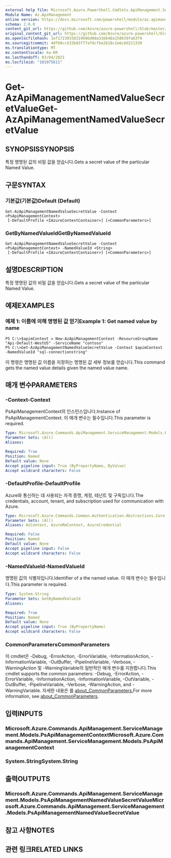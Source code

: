 ```yaml
---
external help file: Microsoft.Azure.PowerShell.Cmdlets.ApiManagement.ServiceManagement.dll-Help.xml
Module Name: Az.ApiManagement
online version: https://docs.microsoft.com/powershell/module/az.apimanagement/get-azapimanagementnamedvaluesecretvalue
schema: 2.0.0
content_git_url: https://github.com/Azure/azure-powershell/blob/master/src/ApiManagement/ApiManagement/help/Get-AzApiManagementNamedValueSecretValue.md
original_content_git_url: https://github.com/Azure/azure-powershell/blob/master/src/ApiManagement/ApiManagement/help/Get-AzApiManagementNamedValueSecretValue.md
ms.openlocfilehash: 1ef17239338319696d08a316648a158039fa63f9
ms.sourcegitcommit: 4dfb0cc533b83f77afdcfbe2618c1e6c8d221330
ms.translationtype: MT
ms.contentlocale: ko-KR
ms.lasthandoff: 03/04/2021
ms.locfileid: "101975611"
---
```

# <span data-ttu-id="08cf7-101">Get-AzApiManagementNamedValueSecretValue</span><span class="sxs-lookup"><span data-stu-id="08cf7-101">Get-AzApiManagementNamedValueSecretValue</span></span>

## <span data-ttu-id="08cf7-102">SYNOPSIS</span><span class="sxs-lookup"><span data-stu-id="08cf7-102">SYNOPSIS</span></span>
<span data-ttu-id="08cf7-103">특정 명명된 값의 비밀 값을 얻습니다.</span><span class="sxs-lookup"><span data-stu-id="08cf7-103">Gets a secret value of the particular Named Value.</span></span>

## <span data-ttu-id="08cf7-104">구문</span><span class="sxs-lookup"><span data-stu-id="08cf7-104">SYNTAX</span></span>

### <span data-ttu-id="08cf7-105">기본값(기본값)</span><span class="sxs-lookup"><span data-stu-id="08cf7-105">Default (Default)</span></span>
```
Get-AzApiManagementNamedValueSecretValue -Context <PsApiManagementContext>
 [-DefaultProfile <IAzureContextContainer>] [<CommonParameters>]
```

### <span data-ttu-id="08cf7-106">GetByNamedValueId</span><span class="sxs-lookup"><span data-stu-id="08cf7-106">GetByNamedValueId</span></span>
```
Get-AzApiManagementNamedValueSecretValue -Context <PsApiManagementContext> -NamedValueId <String>
 [-DefaultProfile <IAzureContextContainer>] [<CommonParameters>]
```

## <span data-ttu-id="08cf7-107">설명</span><span class="sxs-lookup"><span data-stu-id="08cf7-107">DESCRIPTION</span></span>
<span data-ttu-id="08cf7-108">특정 명명된 값의 비밀 값을 얻습니다.</span><span class="sxs-lookup"><span data-stu-id="08cf7-108">Gets a secret value of the particular Named Value.</span></span>

## <span data-ttu-id="08cf7-109">예제</span><span class="sxs-lookup"><span data-stu-id="08cf7-109">EXAMPLES</span></span>

### <span data-ttu-id="08cf7-110">예제 1: 이름에 의해 명명된 값 얻기</span><span class="sxs-lookup"><span data-stu-id="08cf7-110">Example 1: Get named value by name</span></span>
```
PS C:\>$apimContext = New-AzApiManagementContext -ResourceGroupName "Api-Default-WestUS" -ServiceName "contoso"
PS C:\>Get-AzApiManagementNamedValueSecretValue -Context $apimContext -NamedValueId "sql-connectionstring"
```

<span data-ttu-id="08cf7-111">이 명령은 명명된 값 이름을 지정하는 명명된 값 세부 정보를 얻습니다.</span><span class="sxs-lookup"><span data-stu-id="08cf7-111">This command gets the named value details given the named value name.</span></span>

## <span data-ttu-id="08cf7-112">매개 변수</span><span class="sxs-lookup"><span data-stu-id="08cf7-112">PARAMETERS</span></span>

### <span data-ttu-id="08cf7-113">-Context</span><span class="sxs-lookup"><span data-stu-id="08cf7-113">-Context</span></span>
<span data-ttu-id="08cf7-114">PsApiManagementContext의 인스턴스입니다.</span><span class="sxs-lookup"><span data-stu-id="08cf7-114">Instance of PsApiManagementContext.</span></span>
<span data-ttu-id="08cf7-115">이 매개 변수는 필수입니다.</span><span class="sxs-lookup"><span data-stu-id="08cf7-115">This parameter is required.</span></span>

```yaml
Type: Microsoft.Azure.Commands.ApiManagement.ServiceManagement.Models.PsApiManagementContext
Parameter Sets: (All)
Aliases:

Required: True
Position: Named
Default value: None
Accept pipeline input: True (ByPropertyName, ByValue)
Accept wildcard characters: False
```

### <span data-ttu-id="08cf7-116">-DefaultProfile</span><span class="sxs-lookup"><span data-stu-id="08cf7-116">-DefaultProfile</span></span>
<span data-ttu-id="08cf7-117">Azure와 통신하는 데 사용되는 자격 증명, 계정, 테넌트 및 구독입니다.</span><span class="sxs-lookup"><span data-stu-id="08cf7-117">The credentials, account, tenant, and subscription used for communication with Azure.</span></span>

```yaml
Type: Microsoft.Azure.Commands.Common.Authentication.Abstractions.Core.IAzureContextContainer
Parameter Sets: (All)
Aliases: AzContext, AzureRmContext, AzureCredential

Required: False
Position: Named
Default value: None
Accept pipeline input: False
Accept wildcard characters: False
```

### <span data-ttu-id="08cf7-118">-NamedValueId</span><span class="sxs-lookup"><span data-stu-id="08cf7-118">-NamedValueId</span></span>
<span data-ttu-id="08cf7-119">명명된 값의 식별자입니다.</span><span class="sxs-lookup"><span data-stu-id="08cf7-119">Identifier of a the named value.</span></span>
<span data-ttu-id="08cf7-120">이 매개 변수는 필수입니다.</span><span class="sxs-lookup"><span data-stu-id="08cf7-120">This parameter is required.</span></span>

```yaml
Type: System.String
Parameter Sets: GetByNamedValueId
Aliases:

Required: True
Position: Named
Default value: None
Accept pipeline input: True (ByPropertyName)
Accept wildcard characters: False
```

### <span data-ttu-id="08cf7-121">CommonParameters</span><span class="sxs-lookup"><span data-stu-id="08cf7-121">CommonParameters</span></span>
<span data-ttu-id="08cf7-122">이 cmdlet은 -Debug, -ErrorAction, -ErrorVariable, -InformationAction, -InformationVariable, -OutBuffer, -PipelineVariable, -Verbose, -WarningAction 및 -WarningVariable의 일반적인 매개 변수를 지원합니다.</span><span class="sxs-lookup"><span data-stu-id="08cf7-122">This cmdlet supports the common parameters: -Debug, -ErrorAction, -ErrorVariable, -InformationAction, -InformationVariable, -OutVariable, -OutBuffer, -PipelineVariable, -Verbose, -WarningAction, and -WarningVariable.</span></span> <span data-ttu-id="08cf7-123">자세한 내용은 를 [about_CommonParameters.](http://go.microsoft.com/fwlink/?LinkID=113216)</span><span class="sxs-lookup"><span data-stu-id="08cf7-123">For more information, see [about_CommonParameters](http://go.microsoft.com/fwlink/?LinkID=113216).</span></span>

## <span data-ttu-id="08cf7-124">입력</span><span class="sxs-lookup"><span data-stu-id="08cf7-124">INPUTS</span></span>

### <span data-ttu-id="08cf7-125">Microsoft.Azure.Commands.ApiManagement.ServiceManagement.Models.PsApiManagementContext</span><span class="sxs-lookup"><span data-stu-id="08cf7-125">Microsoft.Azure.Commands.ApiManagement.ServiceManagement.Models.PsApiManagementContext</span></span>

### <span data-ttu-id="08cf7-126">System.String</span><span class="sxs-lookup"><span data-stu-id="08cf7-126">System.String</span></span>

## <span data-ttu-id="08cf7-127">출력</span><span class="sxs-lookup"><span data-stu-id="08cf7-127">OUTPUTS</span></span>

### <span data-ttu-id="08cf7-128">Microsoft.Azure.Commands.ApiManagement.ServiceManagement.Models.PsApiManagementNamedValueSecretValue</span><span class="sxs-lookup"><span data-stu-id="08cf7-128">Microsoft.Azure.Commands.ApiManagement.ServiceManagement.Models.PsApiManagementNamedValueSecretValue</span></span>

## <span data-ttu-id="08cf7-129">참고 사항</span><span class="sxs-lookup"><span data-stu-id="08cf7-129">NOTES</span></span>

## <span data-ttu-id="08cf7-130">관련 링크</span><span class="sxs-lookup"><span data-stu-id="08cf7-130">RELATED LINKS</span></span>
